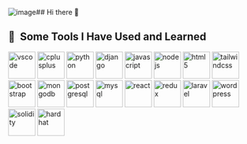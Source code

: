 ![image](https://github.com/Sailinhha/Sailinhha/assets/173933012/02861766-ecf4-4dde-8168-d6946cbd0c1a)## Hi there 👋

<!--
**Sailinhha/Sailinhha** is a ✨ _special_ ✨ repository because its `README.md` (this file) appears on your GitHub profile.

Here are some ideas to get you started:

- 🔭 I’m currently working on NFT game project.
- 🌱 I’m currently learning Motoko
- 👯 I’m looking to collaborate on you.
- 📫 How to reach me: jonga0683@gmail.com
- 😄 Pronouns: No special in the world!
-->
<h2> 🚀 &nbsp;Some Tools I Have Used and Learned</h2>
<p align="left">
<img src="https://cdn.jsdelivr.net/gh/devicons/devicon/icons/vscode/vscode-original.svg" alt="vscode" width="55" height="55"/>
 <img src="https://cdn.jsdelivr.net/gh/devicons/devicon@latest/icons/cplusplus/cplusplus-original.svg" alt="cplusplus" width="55" height="55" />
 <img src="https://cdn.jsdelivr.net/gh/devicons/devicon@latest/icons/python/python-original.svg" alt="python" width="55" height="55"/>
 <img src="https://cdn.jsdelivr.net/gh/devicons/devicon@latest/icons/django/django-plain.svg" alt="django" width="55" height="55"/>
 <img src="https://cdn.jsdelivr.net/gh/devicons/devicon@latest/icons/javascript/javascript-original.svg" alt="javascript" width="55" height="55" />            
 <img src="https://cdn.jsdelivr.net/gh/devicons/devicon@latest/icons/nodejs/nodejs-original.svg" alt="nodejs" width="55" height="55"/> 
 <img src="https://cdn.jsdelivr.net/gh/devicons/devicon@latest/icons/html5/html5-original.svg" alt="html5" width="55" height="55"/>
 <img src="https://cdn.jsdelivr.net/gh/devicons/devicon@latest/icons/tailwindcss/tailwindcss-original.svg" alt="tailwindcss" width="55" height="55"/>
 <img src="https://cdn.jsdelivr.net/gh/devicons/devicon@latest/icons/bootstrap/bootstrap-original.svg" alt="bootstrap" width="55" height="55"/>
<img src="https://cdn.jsdelivr.net/gh/devicons/devicon@latest/icons/mongodb/mongodb-original.svg" alt="mongodb" width="55" height="55"/>   
 <img src="https://cdn.jsdelivr.net/gh/devicons/devicon@latest/icons/postgresql/postgresql-original.svg" alt="postgresql" width="55" height="55"/>
 <img src="https://cdn.jsdelivr.net/gh/devicons/devicon@latest/icons/mysql/mysql-original.svg" alt="mysql" width="55" height="55" />    
<img src="https://cdn.jsdelivr.net/gh/devicons/devicon@latest/icons/react/react-original.svg" alt="react" width="55" height="55"/>       
<img src="https://cdn.jsdelivr.net/gh/devicons/devicon@latest/icons/redux/redux-original.svg" alt="redux" width="55" height="55"/>                  
<img src="https://cdn.jsdelivr.net/gh/devicons/devicon@latest/icons/laravel/laravel-original.svg" alt="laravel" width="55" height="55"/>
<img src="https://cdn.jsdelivr.net/gh/devicons/devicon@latest/icons/wordpress/wordpress-original.svg" alt="wordpress" width="55" height="55"/>
<img src="https://cdn.jsdelivr.net/gh/devicons/devicon@latest/icons/solidity/solidity-original.svg" alt="solidity" width="55" height="55"/>
<img src="https://cdn.jsdelivr.net/gh/devicons/devicon@latest/icons/hardhat/hardhat-original.svg" alt="hardhat" width="55" height="55"/>


          
          
          
          
          
          
          
          
          
          
          
          
          
          
          
          

          
           
          
          
          
          
          
          
</p>
